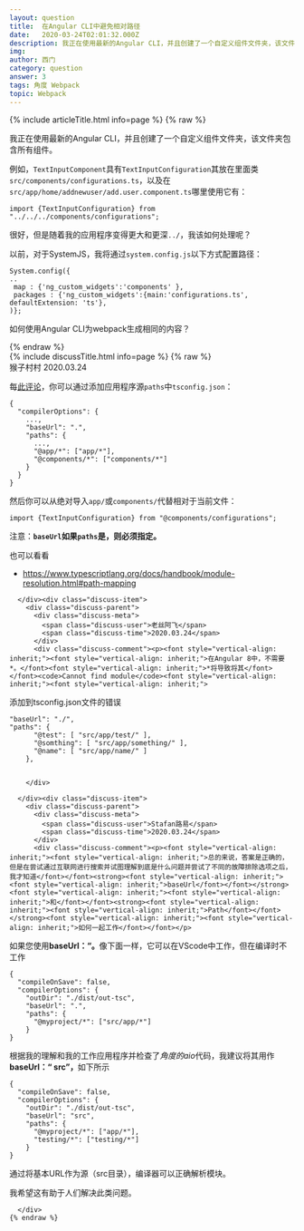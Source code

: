 ```yaml
---
layout: question
title:  在Angular CLI中避免相对路径
date:   2020-03-24T02:01:32.000Z
description: 我正在使用最新的Angular CLI，并且创建了一个自定义组件文件夹，该文件夹包含所有组件。例如，TextInputComponent具有TextI...
img: 
author: 西门
category: question
answer: 3
tags: 角度 Webpack
topic: Webpack
---
```

<div class="article-root">
  <div class="article">
    {% include articleTitle.html info=page %}
    {% raw %}
    <div class="article-content"><p><font style="vertical-align: inherit;"><font style="vertical-align: inherit;">我正在使用最新的Angular CLI，并且创建了一个自定义组件文件夹，该文件夹包含所有组件。</font></font></p>

<p><font style="vertical-align: inherit;"><font style="vertical-align: inherit;">例如，</font></font><code>TextInputComponent</code><font style="vertical-align: inherit;"><font style="vertical-align: inherit;">具有</font></font><code>TextInputConfiguration</code><font style="vertical-align: inherit;"><font style="vertical-align: inherit;">其放在里面类</font></font><code>src/components/configurations.ts</code><font style="vertical-align: inherit;"><font style="vertical-align: inherit;">，以及在</font></font><code>src/app/home/addnewuser/add.user.component.ts</code><font style="vertical-align: inherit;"><font style="vertical-align: inherit;">哪里使用它有：</font></font></p>

<pre><code>import {TextInputConfiguration} from "../../../components/configurations";
</code></pre>

<p><font style="vertical-align: inherit;"><font style="vertical-align: inherit;">很好，但是随着我的应用程序变得更大和更深</font></font><code>../</code><font style="vertical-align: inherit;"><font style="vertical-align: inherit;">，我该如何处理呢？</font></font></p>

<p><font style="vertical-align: inherit;"><font style="vertical-align: inherit;">以前，对于SystemJS，我将通过</font></font><code>system.config.js</code><font style="vertical-align: inherit;"><font style="vertical-align: inherit;">以下方式</font><font style="vertical-align: inherit;">配置路径</font><font style="vertical-align: inherit;">：</font></font></p>

<pre><code>System.config({<font></font>
..<font></font>
 map : {'ng_custom_widgets':'components' },<font></font>
 packages : {'ng_custom_widgets':{main:'configurations.ts', defaultExtension: 'ts'},<font></font>
)};<font></font>
</code></pre>

<p><font style="vertical-align: inherit;"><font style="vertical-align: inherit;">如何使用Angular CLI为webpack生成相同的内容？</font></font></p></div>
    {% endraw %}
  </div>

  <div class="discuss-wrapper">
    {% include discussTitle.html info=page %}
    {% raw %}
    <div class="discuss-item">
        <div class="discuss-parent">
          <div class="discuss-meta">
            <span class="discuss-user">猴子村村</span>
            <span class="discuss-time">2020.03.24</span>
          </div>
          <div class="discuss-comment"><p><font style="vertical-align: inherit;"><font style="vertical-align: inherit;">每</font></font><a href="https://github.com/angular/angular-cli/issues/1465#issuecomment-236054952" rel="noreferrer"><font style="vertical-align: inherit;"><font style="vertical-align: inherit;">此评论</font></font></a><font style="vertical-align: inherit;"><font style="vertical-align: inherit;">，你可以通过添加应用程序源</font></font><code>paths</code><font style="vertical-align: inherit;"><font style="vertical-align: inherit;">中</font></font><code>tsconfig.json</code><font style="vertical-align: inherit;"><font style="vertical-align: inherit;">：</font></font></p>

<pre><code>{<font></font>
  "compilerOptions": {<font></font>
    ...,  <font></font>
    "baseUrl": ".",<font></font>
    "paths": {<font></font>
      ...,<font></font>
      "@app/*": ["app/*"],<font></font>
      "@components/*": ["components/*"]<font></font>
    }<font></font>
  }<font></font>
}<font></font>
</code></pre>

<p><font style="vertical-align: inherit;"><font style="vertical-align: inherit;">然后你可以从绝对导入</font></font><code>app/</code><font style="vertical-align: inherit;"><font style="vertical-align: inherit;">或</font></font><code>components/</code><font style="vertical-align: inherit;"><font style="vertical-align: inherit;">代替相对于当前文件：</font></font></p>

<pre><code>import {TextInputConfiguration} from "@components/configurations";
</code></pre>

<p><font style="vertical-align: inherit;"><font style="vertical-align: inherit;">注意：</font></font><strong><code>baseUrl</code><font style="vertical-align: inherit;"><font style="vertical-align: inherit;">如果</font></font><code>paths</code><font style="vertical-align: inherit;"><font style="vertical-align: inherit;">是，则</font><font style="vertical-align: inherit;">必须指定</font><font style="vertical-align: inherit;">。</font></font></strong></p>

<p><font style="vertical-align: inherit;"><font style="vertical-align: inherit;">也可以看看</font></font></p>

<ul>
<li><a href="https://www.typescriptlang.org/docs/handbook/module-resolution.html#path-mapping" rel="noreferrer"><font style="vertical-align: inherit;"><font style="vertical-align: inherit;">https://www.typescriptlang.org/docs/handbook/module-resolution.html#path-mapping</font></font></a></li>
</ul></div>
        </div>
        
      </div><div class="discuss-item">
        <div class="discuss-parent">
          <div class="discuss-meta">
            <span class="discuss-user">老丝阿飞</span>
            <span class="discuss-time">2020.03.24</span>
          </div>
          <div class="discuss-comment"><p><font style="vertical-align: inherit;"><font style="vertical-align: inherit;">在Angular 8中，不需要*。</font><font style="vertical-align: inherit;">*将导致将其</font></font><code>Cannot find module</code><font style="vertical-align: inherit;"><font style="vertical-align: inherit;">
添加到tsconfig.json文件的</font><font style="vertical-align: inherit;">错误</font></font></p>

<pre><code>"baseUrl": "./",<font></font>
"paths": {<font></font>
      "@test": [ "src/app/test/" ],<font></font>
      "@somthing": [ "src/app/something/" ],<font></font>
      "@name": [ "src/app/name/" ]<font></font>
    },<font></font>
<font></font>
</code></pre></div>
        </div>
        
      </div><div class="discuss-item">
        <div class="discuss-parent">
          <div class="discuss-meta">
            <span class="discuss-user">Stafan路易</span>
            <span class="discuss-time">2020.03.24</span>
          </div>
          <div class="discuss-comment"><p><font style="vertical-align: inherit;"><font style="vertical-align: inherit;">总的来说，答案是正确的，但是在尝试通过互联网进行搜索并试图理解到底是什么问题并尝试了不同的故障排除选项之后，我才知道</font></font><strong><font style="vertical-align: inherit;"><font style="vertical-align: inherit;">baseUrl</font></font></strong><font style="vertical-align: inherit;"><font style="vertical-align: inherit;">和</font></font><strong><font style="vertical-align: inherit;"><font style="vertical-align: inherit;">Path</font></font></strong><font style="vertical-align: inherit;"><font style="vertical-align: inherit;">如何一起工作</font></font></p>

<p><font style="vertical-align: inherit;"><font style="vertical-align: inherit;">如果您使用</font></font><strong><font style="vertical-align: inherit;"><font style="vertical-align: inherit;">baseUrl：“。</font></font></strong><font style="vertical-align: inherit;"><font style="vertical-align: inherit;">像下面一样，它可以在VScode中工作，但在编译时不工作</font></font></p>

<pre><code>{<font></font>
  "compileOnSave": false,<font></font>
  "compilerOptions": {<font></font>
    "outDir": "./dist/out-tsc",<font></font>
    "baseUrl": ".",<font></font>
    "paths": {<font></font>
      "@myproject/*": ["src/app/*"]<font></font>
    }    <font></font>
}<font></font>
</code></pre>

<p><font style="vertical-align: inherit;"><font style="vertical-align: inherit;">根据我的理解和我的工作应用程序并检查了</font></font><em><font style="vertical-align: inherit;"><font style="vertical-align: inherit;">角度的aio</font></font></em><font style="vertical-align: inherit;"><font style="vertical-align: inherit;">代码，我建议将其用作</font></font><strong><font style="vertical-align: inherit;"><font style="vertical-align: inherit;">baseUrl：“ src”，</font></font></strong><font style="vertical-align: inherit;"><font style="vertical-align: inherit;">如下所示</font></font></p>

<pre><code>{<font></font>
  "compileOnSave": false,<font></font>
  "compilerOptions": {<font></font>
    "outDir": "./dist/out-tsc",<font></font>
    "baseUrl": "src",<font></font>
    "paths": {<font></font>
      "@myproject/*": ["app/*"],<font></font>
      "testing/*": ["testing/*"]<font></font>
    }    <font></font>
}<font></font>
</code></pre>

<p><font style="vertical-align: inherit;"><font style="vertical-align: inherit;">通过将基本URL作为源（src目录），编译器可以正确解析模块。</font></font></p>

<p><font style="vertical-align: inherit;"><font style="vertical-align: inherit;">我希望这有助于人们解决此类问题。</font></font></p></div>
        </div>
        
      </div>
    {% endraw %}
  </div>
<div>
